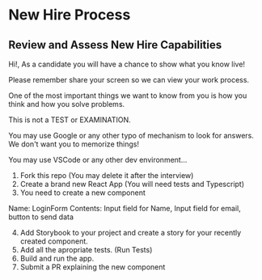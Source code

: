 # New Hire Process

## Review and Assess New Hire Capabilities

Hi!, As a candidate you will have a chance to show what you know live!

Please remember share your screen so we can view your work process.

One of the most important things we want to know from you is how you think and how you solve problems.

This is not a TEST or EXAMINATION.

You may use Google or any other typo of mechanism to look for answers. We don't want you to memorize things!

You may use VSCode or any other dev environment...

1. Fork this repo (You may delete it after the interview)
2. Create a brand new React App (You will need tests and Typescript)
3. You need to create a new component

Name: LoginForm
Contents: Input field for Name, Input field for email, button to send data

4. Add Storybook to your project and create a story for your recently created component.
5. Add all the apropriate tests. (Run Tests)
6. Build and run the app.
7. Submit a PR explaining the new component
